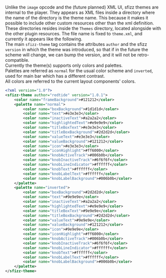 Unlike the `image` opcode and the (future planned) XML UI,
sfizz themes are internal to the player.
They appears as XML files inside a directory where the name of the directory
is the theme name. This because it makes it possible to include other custom
resources other than the xml definition. These directories resides inside
the `Themes` directory, located alongside with the other plugin resources.
The file name is fixed to `theme.xml`, and currently it appears like the following.\
The main `sfizz-theme` tag contains the attributes `author` and the sfizz `version`
in which the theme was introduced, so that if in the future the scheme will change,
we can bump the version, and it will not be retro-compatible.\
Currently the theme(s) supports only colors and palettes.\
Palettes are referred as `normal` for the usual color scheme and `inverted`,
used for main bar which has a different contrast.\
All colors are referred to the current layout components' colors.

```xml
<?xml version="1.0"?>
<sfizz-theme author="redtide" version="1.0.1">
    <color name="frameBackground">#121212</color>
    <palette name="normal">
        <color name="boxBackground">#1d1d1d</color>
        <color name="text">#e3e3e3</color>
        <color name="inactiveText">#a2a2a2</color>
        <color name="highlightedText">#e9e9e9</color>
        <color name="titleBoxText">#e3e3e3</color>
        <color name="titleBoxBackground">#2d2d2d</color>
        <color name="valueText">#e3e3e3</color>
        <color name="valueBackground">#121212</color>
        <color name="icon">#e3e3e3</color>
        <color name="iconHighlight">#ff6000</color>
        <color name="knobActiveTrack">#006b0b</color>
        <color name="knobInactiveTrack">#6f6f6f</color>
        <color name="knobLineIndicator">#ffffff</color>
        <color name="knobText">#ffffff</color>
        <color name="knobLabelText">#ffffff</color>
        <color name="knobLabelBackground">#006b0b</color>
    </palette>
    <palette name="inverted">
        <color name="boxBackground">#2d2d2d</color>
        <color name="text">#9e9e9e</color>
        <color name="inactiveText">#a2a2a2</color>
        <color name="highlightedText">#e9e9e9</color>
        <color name="titleBoxText">#9e9e9e</color>
        <color name="titleBoxBackground">#2d2d2d</color>
        <color name="valueText">#9e9e9e</color>
        <color name="valueBackground">#121212</color>
        <color name="icon">#9e9e9e</color>
        <color name="iconHighlight">#ff6000</color>
        <color name="knobActiveTrack">#006b0b</color>
        <color name="knobInactiveTrack">#6f6f6f</color>
        <color name="knobLineIndicator">#ffffff</color>
        <color name="knobText">#ffffff</color>
        <color name="knobLabelText">#ffffff</color>
        <color name="knobLabelBackground">#006b0b</color>
    </palette>
</sfizz-theme>
```
